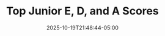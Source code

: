 ---
weight: 200
title: "Top Junior E, D, and A Scores"
description: ""
icon: "article"
date: "2025-10-19T21:48:44-05:00"
lastmod: "2025-10-19T21:48:44-05:00"
draft: true
toc: true
---